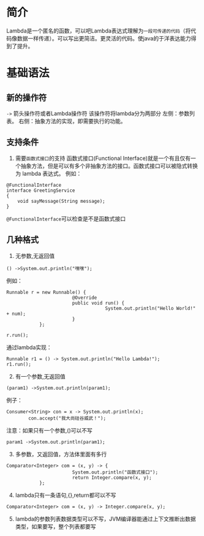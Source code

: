 # 简介
Lambda是一个匿名的函数，可以吧Lambda表达式理解为`一段可传递的代码`（将代码像数据一样传递）。可以写出更简洁。更灵活的代码。使java的于洋表达能力得到了提升。


# 基础语法
## 新的操作符
`->` 箭头操作符或者Lambda操作符
该操作符将lambda分为两部分
左侧：参数列表。
右侧：抽象方法的实现，即需要执行的功能。

## 支持条件
1. 需要`函数式接口`的支持
函数式接口(Functional Interface)就是一个有且仅有一个抽象方法，但是可以有多个非抽象方法的接口。函数式接口可以被隐式转换为 lambda 表达式。
例如：
```
@FunctionalInterface
interface GreetingService 
{
    void sayMessage(String message);
}
```
`@FunctionalInterface`可以检查是不是函数式接口

## 几种格式 
1. 无参数,无返回值
```
() ->System.out.println("嘿嘿");
```
例如：
```
Runnable r = new Runnable() {
                        @Override
                        public void run() {
                                    System.out.println("Hello World!" + num);
                        }
            };

r.run();
```

通过lambda实现：
```
Runnable r1 = () -> System.out.println("Hello Lambda!");
r1.run();
```

2. 有一个参数,无返回值
```
(param1) ->System.out.println(param1);
```
例子：
```
Consumer<String> con = x -> System.out.println(x);
		con.accept("我大尚硅谷威武！");
```
注意：如果只有一个参数,()可以不写
```
param1 ->System.out.println(param1);
```
3. 多参数，又返回值，方法体里面有多行
```
Comparator<Integer> com = (x, y) -> {
                        System.out.println("函数式接口");
                        return Integer.compare(x, y);
            };
```

4. lambda只有一条语句,{},return都可以不写
```
Comparator<Integer> com = (x, y) -> Integer.compare(x, y);
```

5. lambda的参数列表数据类型可以不写，JVM编译器能通过上下文推断出数据类型，如果要写，整个列表都要写